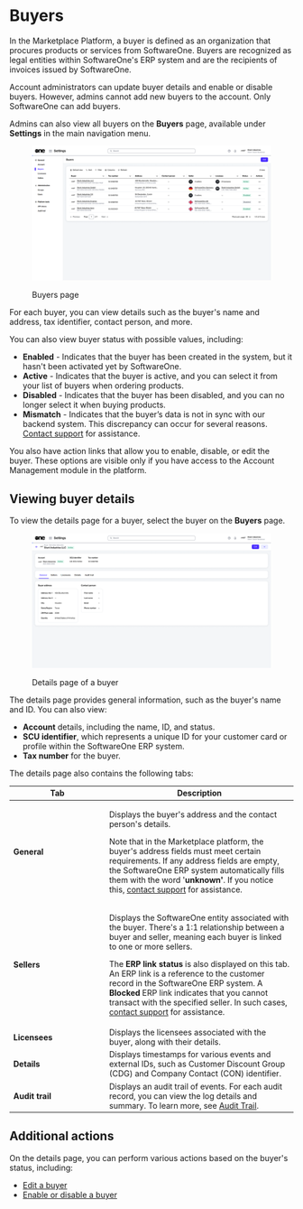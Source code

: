 # Buyers

In the Marketplace Platform, a buyer is defined as an organization that procures products or services from SoftwareOne. Buyers are recognized as legal entities within SoftwareOne's ERP system and are the recipients of invoices issued by SoftwareOne.

Account administrators can update buyer details and enable or disable buyers. However, admins cannot add new buyers to the account. Only SoftwareOne can add buyers.&#x20;

Admins can also view all buyers on the **Buyers** page, available under **Settings** in the main navigation menu.&#x20;

<figure><img src="../../../.gitbook/assets/Buyers.png" alt=""><figcaption><p>Buyers page</p></figcaption></figure>

For each buyer, you can view details such as the buyer's name and address, tax identifier, contact person, and more.&#x20;

You can also view buyer status with possible values, including:

* **Enabled** - Indicates that the buyer has been created in the system, but it hasn't been activated yet by SoftwareOne.
* **Active** - Indicates that the buyer is active, and you can select it from your list of buyers when ordering products.
* **Disabled** - Indicates that the buyer has been disabled, and you can no longer select it when buying products.
* **Mismatch** - Indicates that the buyer’s data is not in sync with our backend system. This discrepancy can occur for several reasons. [Contact support](../../../help-and-support/contact-support.md) for assistance.

You also have action links that allow you to enable, disable, or edit the buyer. These options are visible only if you have access to the Account Management module in the platform.

## Viewing buyer details

To view the details page for a buyer, select the buyer on the **Buyers** page.&#x20;

<figure><img src="../../../.gitbook/assets/BuyerDetails.png" alt=""><figcaption><p>Details page of a buyer</p></figcaption></figure>

The details page provides general information, such as the buyer's name and ID. You can also view:

* **Account** details, including the name, ID, and status.
* **SCU identifier**, which represents a unique ID for your customer card or profile within the SoftwareOne ERP system.
* **Tax number** for the buyer.

The details page also contains the following tabs:

<table><thead><tr><th width="156">Tab</th><th>Description</th></tr></thead><tbody><tr><td><strong>General</strong></td><td><p>Displays the buyer's address and the contact person's details. </p><p></p><p>Note that in the Marketplace platform, the buyer's address fields must meet certain requirements. If any address fields are empty, the SoftwareOne ERP system automatically fills them with the word '<strong>unknown'</strong>. If you notice this, <a href="../../../help-and-support/contact-support.md">contact support</a> for assistance. </p></td></tr><tr><td><strong>Sellers</strong> </td><td><p>Displays the SoftwareOne entity associated with the buyer. There's a 1:1 relationship between a buyer and seller, meaning each buyer is linked to one or more sellers.</p><p></p><p>The <strong>ERP link status</strong> is also displayed on this tab. An ERP link is a reference to the customer record in the SoftwareOne ERP system. A <strong>Blocked</strong> ERP link indicates that you cannot transact with the specified seller. In such cases, <a href="../../../help-and-support/contact-support.md">contact support</a> for assistance.</p></td></tr><tr><td><strong>Licensees</strong> </td><td>Displays the licensees associated with the buyer, along with their details. </td></tr><tr><td><strong>Details</strong> </td><td>Displays timestamps for various events and external IDs, such as Customer Discount Group (CDG) and Company Contact (CON) identifier. </td></tr><tr><td><strong>Audit trail</strong></td><td>Displays an audit trail of events. For each audit record, you can view the log details and summary. To learn more, see <a href="../audit-trail.md">Audit Trail</a>.</td></tr></tbody></table>

## Additional actions

On the details page, you can perform various actions based on the buyer's status, including:

* [Edit a buyer](edit-buyers.md)
* [Enable or disable a buyer](enable-or-disable-buyers.md)
